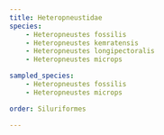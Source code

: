 ```yaml
---
title: Heteropneustidae
species:
    - Heteropneustes fossilis
    - Heteropneustes kemratensis
    - Heteropneustes longipectoralis
    - Heteropneustes microps

sampled_species:
    - Heteropneustes fossilis
    - Heteropneustes microps

order: Siluriformes

---
```

